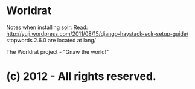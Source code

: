 Worldrat
========
Notes when installing solr:
Read:
http://yuji.wordpress.com/2011/08/15/django-haystack-solr-setup-guide/
stopwords 2.6.0 are located at lang/ 

The Worldrat project - "Gnaw the world!"

(c) 2012 - All rights reserved.
=======
